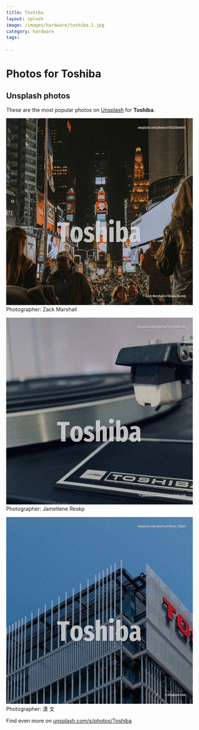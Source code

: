 ```yaml
---
title: Toshiba
layout: splash
image: /images/hardware/toshiba.1.jpg
category: hardware
tags:

---
```

# Photos for Toshiba
 
## Unsplash photos
These are the most popular photos on [Unsplash](https://unsplash.com) for **Toshiba**.
 
![Toshiba](/images/hardware/toshiba.1.jpg)
Photographer:  Zack Marshall
 
![Toshiba](/images/hardware/toshiba.2.jpg)
Photographer:  Jametlene Reskp
 
![Toshiba](/images/hardware/toshiba.3.jpg)
Photographer:  潇 文
 
Find even more on [unsplash.com/s/photos/Toshiba](https://unsplash.com/s/photos/Toshiba)
 
